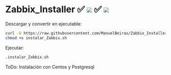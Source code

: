 # Zabbix_Installer ✅ ![](https://progress-bar.dev/90/?title=Ubuntu) ✅ ![](https://progress-bar.dev/0/?title=Centos)

Descargar y convertir en ejecutable:

```bash
curl -O https://raw.githubusercontent.com/ManuelBeiras/Zabbix_Installer/main/instalar_Zabbix.sh
chmod +x instalar_Zabbix.sh
```
Ejecutar:

```sh
.instalar_Zabbix.sh
```
ToDo: Instalación con Centos y Postgresql
